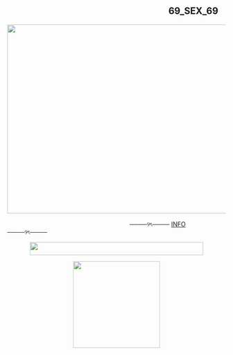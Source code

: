 ## 　　　　　　　　　 　　　　　　　 　 69_SEX_69
<p align="center">
      <img width="540" height="435" src="https://psv4.userapi.com/s/v1/d/LEB3GPG8eapQCV2OSovpkqILvUB8p_dMc0Wa53ya3i2GcZ4tb54XLohO16DAfRd7KLwB9AN1xC6wuyvhp_PJ29nvN4C5skdH_W-tsH9fc2EfVooT783yxg/ila.png">
</p>

ㅤㅤㅤㅤㅤㅤ ㅤㅤㅤㅤㅤㅤㅤㅤㅤㅤㅤ ㅤㅤㅤㅤ  ────୨ৎ────   [INFO](https://t.me/morainfo)   ────୨ৎ────  
<p align="center">
      <img width="400" height="30" src="https://i.postimg.cc/PrdV9r3g/g7gqwu.png">
</p>

<p align="center">
      <img width="200" height="200" src="https://sun9-46.userapi.com/impg/dRYJ9iRA86xRbhYoYegMOdz1f5zaFbOolNTWUA/hT508S_CxIU.jpg?size=366x366&quality=95&sign=9fe384db4090047f184b41b0cc59b002&type=album">
</p>
